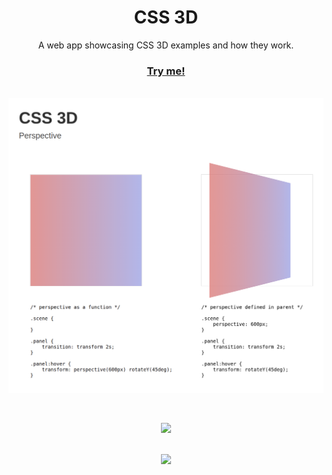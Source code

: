 <h1 align="center">CSS 3D</h1>
<p align="center"> A web app showcasing CSS 3D examples and how they work.</p>


<a href="https://css-3d.netlify.app/"><h3 align="center">Try me!</h3></a>


<br>
<img align="center" src="./screenshot-02.png">




[//]: # (Free Software)
<div align="center">
  <br>
  <br>

  <a href="https://github.com/michaelkolesidis/made-with-linux" target="_blank"><img src="https://upload.wikimedia.org/wikipedia/commons/thumb/f/f9/Made_with_Linux.png/240px-Made_with_Linux.png"></a>
</div>
<br>                                                      
<div align="center">
  <a href="https://endsoftwarepatents.org/innovating-without-patents"><img style="height: 90px;" src="https://static.fsf.org/nosvn/esp/logos/innovating-without-patents.svg"></a>
</div>
